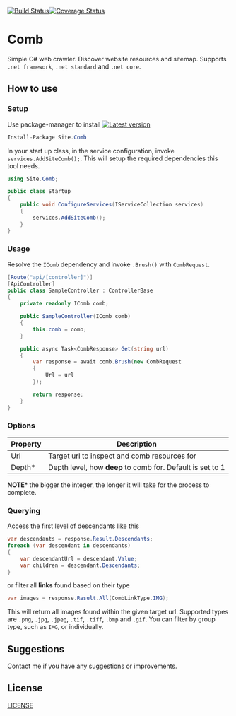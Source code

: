 [![Build Status](https://dev.azure.com/lino-playroom/Comb/_apis/build/status/adelinosousa.comb?branchName=master)](https://dev.azure.com/lino-playroom/Comb/_build/latest?definitionId=1&branchName=master)[![Coverage Status](https://coveralls.io/repos/github/adelinosousa/comb/badge.svg?branch=master)](https://coveralls.io/github/adelinosousa/comb?branch=master)

# Comb
Simple C# web crawler. Discover website resources and sitemap. Supports `.net framework`, `.net standard` and `.net core`.

## How to use

### Setup

Use package-manager to install [![Latest version](https://img.shields.io/nuget/v/Site.Comb.svg)](https://www.nuget.org/packages/Site.Comb)
```csharp
Install-Package Site.Comb
```

In your start up class, in the service configuration, invoke `services.AddSiteComb();`. This will setup the required dependencies this tool needs.
```csharp
using Site.Comb;

public class Startup
{
    public void ConfigureServices(IServiceCollection services)
    {
        services.AddSiteComb();
    }
}
```

### Usage

Resolve the `IComb` dependency and invoke `.Brush()` with `CombRequest`.
```csharp
[Route("api/[controller]")]
[ApiController]
public class SampleController : ControllerBase
{
    private readonly IComb comb;

    public SampleController(IComb comb)
    {
        this.comb = comb;
    }

    public async Task<CombResponse> Get(string url)
    {
        var response = await comb.Brush(new CombRequest
        {
            Url = url
        });

        return response;
    }
}
```

### Options

| Property | Description |
|----------|-------------|
| Url      | Target url to inspect and comb resources for |
| Depth*   | Depth level, how **deep** to comb for. Default is set to 1 |

**NOTE*** the bigger the integer, the longer it will take for the process to complete.

### Querying

Access the first level of descendants like this
```csharp
var descendants = response.Result.Descendants;
foreach (var descendant in descendants)
{
    var descendantUrl = descendant.Value;
    var children = descendant.Descendants;
}
```

or filter all **links** found based on their type
```csharp
var images = response.Result.All(CombLinkType.IMG);
```
This will return all images found within the given target url. Supported types are `.png`, `.jpg`, `.jpeg`, `.tif`, `.tiff`, `.bmp` and `.gif`. You can filter by group type, such as `IMG`, or individually.

## Suggestions
Contact me if you have any suggestions or improvements.

## License
[LICENSE](LICENSE.md)
